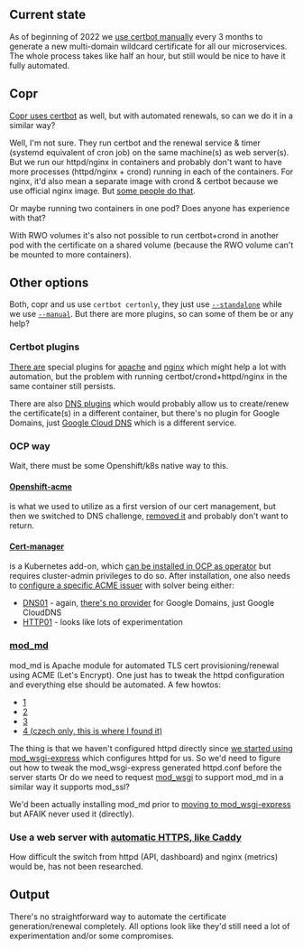 ## Current state

As of beginning of 2022 we [use certbot manually](https://github.com/packit/deployment#obtaining-a-lets-encrypt-cert-using-certbot)
every 3 months to generate a new multi-domain wildcard certificate for all our
microservices. The whole process takes like half an hour, but still would be
nice to have it fully automated.

## Copr

[Copr uses certbot](https://pagure.io/fedora-infra/ansible/blob/main/f/roles/copr/certbot/tasks/letsencrypt.yml)
as well, but with automated renewals, so can we do it in a similar way?

Well, I'm not sure. They run certbot and the renewal service & timer
(systemd equivalent of cron job) on the same machine(s) as web server(s).
But we run our httpd/nginx in containers and probably don't want
to have more processes (httpd/nginx + crond) running in each of the
containers. For nginx, it'd also mean a separate image with crond & certbot
because we use official nginx image.
But [some people do that](https://medium.com/rahasak/setup-lets-encrypt-certificate-with-nginx-certbot-and-docker-b13010a12994).

Or maybe running two containers in one pod? Does anyone has experience with that?

With RWO volumes it's also not possible to run certbot+crond in another
pod with the certificate on a shared volume (because the RWO volume
can't be mounted to more containers).

## Other options

Both, copr and us use `certbot certonly`, they just use [`--standalone`](https://eff-certbot.readthedocs.io/en/stable/using.html#standalone)
while we use [`--manual`](https://eff-certbot.readthedocs.io/en/stable/using.html#manual).
But there are more plugins, so can some of them be or any
help?

### Certbot plugins

[There are](https://eff-certbot.readthedocs.io/en/stable/using.html#getting-certificates-and-choosing-plugins)
special plugins for [apache](https://eff-certbot.readthedocs.io/en/stable/using.html#apache)
and [nginx](https://eff-certbot.readthedocs.io/en/stable/using.html#nginx)
which might help a lot with automation, but the problem with running
certbot/crond+httpd/nginx in the same container still persists.

There are also [DNS plugins](https://eff-certbot.readthedocs.io/en/stable/using.html#dns-plugins)
which would probably allow us to create/renew the certificate(s) in a different
container, but there's no plugin for Google Domains, just [Google Cloud DNS](https://certbot-dns-google.readthedocs.io/en/stable/)
which is a different service.

### OCP way

Wait, there must be some Openshift/k8s native way to this.

#### [Openshift-acme](https://github.com/tnozicka/openshift-acme/tree/master/deploy#single-namespace)

is what we used to utilize as a first version of our cert management, but then
we switched to DNS challenge, [removed it](https://github.com/packit/deployment/commit/2d87c7b2c6711271671b54a994202fa5e65b0c4a)
and probably don't want to return.

#### [Cert-manager](https://github.com/jetstack/cert-manager)

is a Kubernetes add-on, which [can be installed in OCP as operator](https://www.redhat.com/sysadmin/cert-manager-operator-openshift)
but requires cluster-admin privileges to do so. After installation, one also
needs to [configure a specific ACME issuer](https://cert-manager.io/docs/configuration/acme)
with solver being either:

- [DNS01](https://cert-manager.io/docs/configuration/acme/dns01/) - again,
  [there's no provider](https://cert-manager.io/docs/configuration/acme/dns01/google/)
  for Google Domains, just Google CloudDNS
- [HTTP01](https://cert-manager.io/docs/configuration/acme/http01/) - looks
  like lots of experimentation

### [mod_md](https://httpd.apache.org/docs/2.4/mod/mod_md.html)

mod_md is Apache module for automated TLS cert provisioning/renewal using ACME (Let's Encrypt).
One just has to tweak the httpd configuration and everything else should be automated.
A few howtos:

- [1](https://httpd.apache.org/docs/2.4/mod/mod_md.html)
- [2](https://www.server-world.info/en/note?os=Fedora_35&p=httpd&f=10)
- [3](https://frasertweedale.github.io/blog-redhat/posts/2020-05-07-ipa-acme-mod_md.html)
- [4 (czech only, this is where I found it)](https://www.root.cz/clanky/https-certifikat-let-s-encrypt-pomoci-apache-a-vestaveneho-modulu-mod-md)

The thing is that we haven't configured httpd directly since
[we started using mod_wsgi-express](https://github.com/packit/packit-service/pull/1363)
which configures httpd for us. So we'd need to figure out how to tweak the
mod_wsgi-express generated httpd.conf before the server starts
Or do we need to request [mod_wsgi](https://modwsgi.readthedocs.io)
to support mod_md in a similar way it supports mod_ssl?

We'd been actually installing mod_md prior to
[moving to mod_wsgi-express](https://github.com/packit/packit-service/pull/1363)
but AFAIK never used it (directly).

### Use a web server with [automatic HTTPS, like Caddy](https://caddyserver.com/docs/automatic-https)

How difficult the switch from httpd (API, dashboard) and nginx (metrics)
would be, has not been researched.

## Output

There's no straightforward way to automate the certificate generation/renewal
completely. All options look like they'd still need a lot of experimentation
and/or some compromises.
